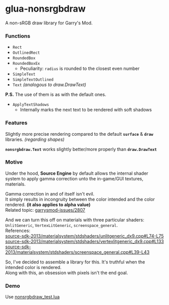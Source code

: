 # glua-nonsrgbdraw
 A non-sRGB draw library for Garry's Mod.

### Functions
 * `Rect`
 * `OutlinedRect`
 * `RoundedBox`
 * `RoundedBoxEx`
	* Peculiarity: `radius` is rounded to the closest even number
 * `SimpleText`
 * `SimpleTextOutlined`
 * `Text` _(analogous to draw.DrawText)_

 **P.S.** The use of them is as with the default ones.

 * `ApplyTextShadows`
	* Internally marks the next text to be rendered with soft shadows

### Features
 Slightly more precise rendering compared to the default **`surface`** & **`draw`** libraries. _(regarding shapes)_

 **`nonsrgbdraw.Text`** works slightly better/more properly than **`draw.DrawText`**

### Motive
 Under the hood, **Source Engine** by default allows the internal shader system to apply gamma correction unto the in-game/GUI textures, materials.

 Gamma correction in and of itself isn't evil.
 </br>
 It simply results in incongruity between the color intended and the color rendered. **(it also applies to alpha value)**
 </br>
 Related topic: [garrysmod-issues/2807](https://github.com/Facepunch/garrysmod-issues/issues/2807)

 And we can turn this off on materials with three particular shaders: `UnlitGeneric`, `VertexLitGeneric`, `screenspace_general`.
 </br>
 References:
 </br>
 [source-sdk-2013/materialsystem/stdshaders/unlitgeneric_dx9.cpp#L74-L75](https://github.com/ValveSoftware/source-sdk-2013/blob/master/src/materialsystem/stdshaders/unlitgeneric_dx9.cpp#L74-L75)
 </br>
 [source-sdk-2013/materialsystem/stdshaders/vertexlitgeneric_dx9.cpp#L133](https://github.com/ValveSoftware/source-sdk-2013/blob/master/src/materialsystem/stdshaders/vertexlitgeneric_dx9.cpp#L133)
 </br>
 [source-sdk-2013/materialsystem/stdshaders/screenspace_general.cpp#L39-L43](https://github.com/ValveSoftware/source-sdk-2013/blob/master/src/materialsystem/stdshaders/screenspace_general.cpp#L39-L43)

 So, I've decided to assemble a library for this. It's truthful when the intended color is rendered.
 </br>
 Along with this, an obsession with pixels isn't the end goal.

### Demo
 Use [nonsrgbdraw_test.lua](./nonsrgbdraw_test.lua)

